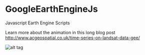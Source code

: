 # GoogleEarthEngineJs
Javascript Earth Engine Scripts

Learn more about the animation in this long blog post
http://www.acgeospatial.co.uk/time-series-on-landsat-data-gee/

![alt tag](http://www.acgeospatial.co.uk/wp-content/uploads/2018/09/South_Korea-768x346.png)
